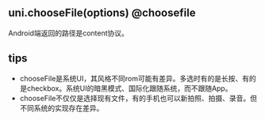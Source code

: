 ## uni.chooseFile(options) @choosefile

<!-- UTSAPIJSON.chooseFile.description -->

<!-- UTSAPIJSON.chooseFile.compatibility -->

<!-- UTSAPIJSON.chooseFile.param -->

<!-- UTSAPIJSON.chooseFile.returnValue -->

Android端返回的路径是content协议。

<!-- UTSAPIJSON.chooseFile.example -->

<!-- UTSAPIJSON.chooseFile.tutorial -->

<!-- UTSAPIJSON.chooseFile.example -->

## tips
- chooseFile是系统UI，其风格不同rom可能有差异。多选时有的是长按、有的是checkbox。系统UI的暗黑模式、国际化跟随系统，而不跟随App。
- chooseFile不仅仅是选择现有文件，有的手机也可以新拍照、拍摄、录音。但不同系统的实现存在差异。

<!-- UTSAPIJSON.general_type.name -->

<!-- UTSAPIJSON.general_type.param -->
